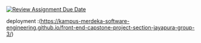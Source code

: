 [![Review Assignment Due Date](https://classroom.github.com/assets/deadline-readme-button-24ddc0f5d75046c5622901739e7c5dd533143b0c8e959d652212380cedb1ea36.svg)](https://classroom.github.com/a/0wBSnje4)

deployment :(https://kampus-merdeka-software-engineering.github.io/front-end-capstone-project-section-jayapura-group-3/)
